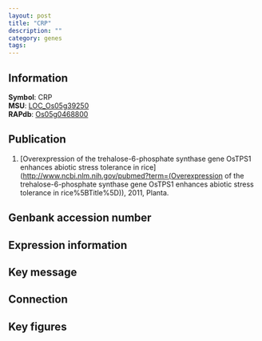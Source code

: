 ```yaml
---
layout: post
title: "CRP"
description: ""
category: genes
tags: 
---
```


## Information
__Symbol__: CRP  
__MSU__: [LOC_Os05g39250](http://rice.plantbiology.msu.edu/cgi-bin/ORF_infopage.cgi?orf=LOC_Os05g39250)  
__RAPdb__: [Os05g0468800](http://rapdb.dna.affrc.go.jp/viewer/gbrowse_details/irgsp1?name=Os05g0468800)  

## Publication
1. [Overexpression of the trehalose-6-phosphate synthase gene OsTPS1 enhances abiotic stress tolerance in rice](http://www.ncbi.nlm.nih.gov/pubmed?term=(Overexpression of the trehalose-6-phosphate synthase gene OsTPS1 enhances abiotic stress tolerance in rice%5BTitle%5D)), 2011, Planta.

## Genbank accession number

## Expression information

## Key message

## Connection

## Key figures


